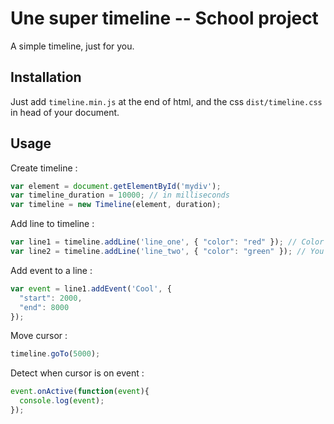 # Une super timeline -- School project

A simple timeline, just for you.

## Installation

Just add `timeline.min.js` at the end of html, and the css `dist/timeline.css` in head of your document.

## Usage

Create timeline :

```javascript
var element = document.getElementById('mydiv');
var timeline_duration = 10000; // in milliseconds
var timeline = new Timeline(element, duration);
```

Add line to timeline :

```javascript
var line1 = timeline.addLine('line_one', { "color": "red" }); // Color will be apply to events
var line2 = timeline.addLine('line_two', { "color": "green" }); // You can use hex color
```

Add event to a line :

```javascript
var event = line1.addEvent('Cool', {
  "start": 2000,
  "end": 8000
});
```

Move cursor :

```javascript
timeline.goTo(5000);
```

Detect when cursor is on event :

```javascript
event.onActive(function(event){
  console.log(event);
});
```
